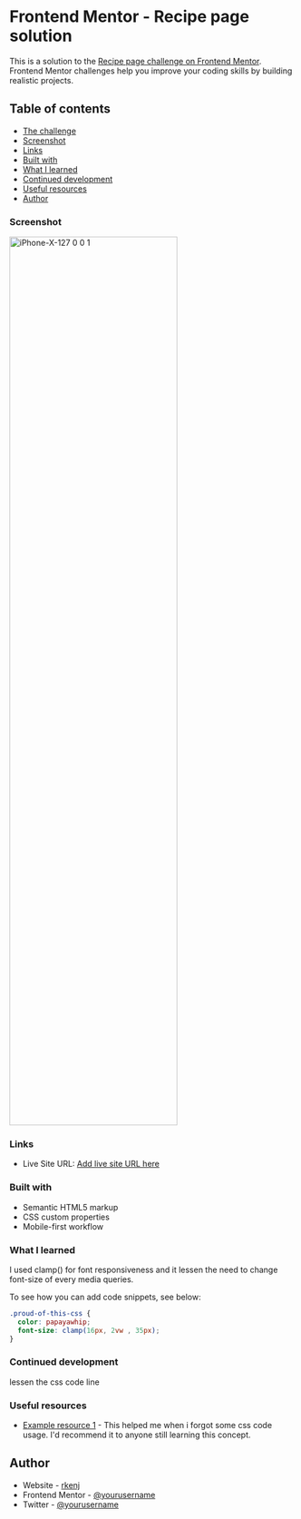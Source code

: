 # Frontend Mentor - Recipe page solution

This is a solution to the [Recipe page challenge on Frontend Mentor](https://www.frontendmentor.io/challenges/recipe-page-KiTsR8QQKm). Frontend Mentor challenges help you improve your coding skills by building realistic projects. 

## Table of contents


  - [The challenge](#the-challenge)
  - [Screenshot](#screenshot)
  - [Links](#links)
  - [Built with](#built-with)
  - [What I learned](#what-i-learned)
  - [Continued development](#continued-development)
  - [Useful resources](#useful-resources)
- [Author](#author)



### Screenshot

<img width="296" height="1567" alt="iPhone-X-127 0 0 1" src="https://github.com/user-attachments/assets/2ef50dac-f875-44dc-9a87-41755dd295a8" />


### Links

- Live Site URL: [Add live site URL here](https://your-live-site-url.com)

### Built with

- Semantic HTML5 markup
- CSS custom properties
- Mobile-first workflow

### What I learned

I used clamp() for font responsiveness and it lessen the need to change font-size of every media queries.

To see how you can add code snippets, see below:

```css
.proud-of-this-css {
  color: papayawhip;
  font-size: clamp(16px, 2vw , 35px);   
}
```

### Continued development

lessen the css code line 


### Useful resources
- [Example resource 1](https://www.W3school.com) - This  helped me when i forgot some css code usage. I'd recommend it to anyone still learning this concept.


## Author

- Website - [rkenj](https://www.rkenj.com)
- Frontend Mentor - [@yourusername](https://www.frontendmentor.io/profile/yourusername)
- Twitter - [@yourusername](https://www.twitter.com/yourusername)

